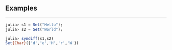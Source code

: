 ## Examples
---
```julia
julia> s1 = Set("Hello");
julia> s2 = Set("World");

julia> symdiff(s1,s2)
Set{Char}({'d','e','H','r','W'})
```
